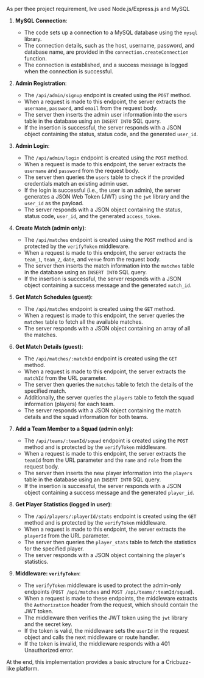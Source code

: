 As per thee project requirement, Ive used Node.js/Express.js and MySQL

1. **MySQL Connection**:
   - The code sets up a connection to a MySQL database using the `mysql` library.
   - The connection details, such as the host, username, password, and database name, are provided in the `connection.createConnection` function.
   - The connection is established, and a success message is logged when the connection is successful.

2. **Admin Registration**:
   - The `/api/admin/signup` endpoint is created using the `POST` method.
   - When a request is made to this endpoint, the server extracts the `username`, `password`, and `email` from the request body.
   - The server then inserts the admin user information into the `users` table in the database using an `INSERT INTO` SQL query.
   - If the insertion is successful, the server responds with a JSON object containing the status, status code, and the generated `user_id`.

3. **Admin Login**:
   - The `/api/admin/login` endpoint is created using the `POST` method.
   - When a request is made to this endpoint, the server extracts the `username` and `password` from the request body.
   - The server then queries the `users` table to check if the provided credentials match an existing admin user.
   - If the login is successful (i.e., the user is an admin), the server generates a JSON Web Token (JWT) using the `jwt` library and the `user_id` as the payload.
   - The server responds with a JSON object containing the status, status code, `user_id`, and the generated `access_token`.

4. **Create Match (admin only)**:
   - The `/api/matches` endpoint is created using the `POST` method and is protected by the `verifyToken` middleware.
   - When a request is made to this endpoint, the server extracts the `team_1`, `team_2`, `date`, and `venue` from the request body.
   - The server then inserts the match information into the `matches` table in the database using an `INSERT INTO` SQL query.
   - If the insertion is successful, the server responds with a JSON object containing a success message and the generated `match_id`.

5. **Get Match Schedules (guest)**:
   - The `/api/matches` endpoint is created using the `GET` method.
   - When a request is made to this endpoint, the server queries the `matches` table to fetch all the available matches.
   - The server responds with a JSON object containing an array of all the matches.

6. **Get Match Details (guest)**:
   - The `/api/matches/:matchId` endpoint is created using the `GET` method.
   - When a request is made to this endpoint, the server extracts the `matchId` from the URL parameter.
   - The server then queries the `matches` table to fetch the details of the specified match.
   - Additionally, the server queries the `players` table to fetch the squad information (players) for each team.
   - The server responds with a JSON object containing the match details and the squad information for both teams.

7. **Add a Team Member to a Squad (admin only)**:
   - The `/api/teams/:teamId/squad` endpoint is created using the `POST` method and is protected by the `verifyToken` middleware.
   - When a request is made to this endpoint, the server extracts the `teamId` from the URL parameter and the `name` and `role` from the request body.
   - The server then inserts the new player information into the `players` table in the database using an `INSERT INTO` SQL query.
   - If the insertion is successful, the server responds with a JSON object containing a success message and the generated `player_id`.

8. **Get Player Statistics (logged in user)**:
   - The `/api/players/:playerId/stats` endpoint is created using the `GET` method and is protected by the `verifyToken` middleware.
   - When a request is made to this endpoint, the server extracts the `playerId` from the URL parameter.
   - The server then queries the `player_stats` table to fetch the statistics for the specified player.
   - The server responds with a JSON object containing the player's statistics.

9. **Middleware: `verifyToken`**:
   - The `verifyToken` middleware is used to protect the admin-only endpoints (`POST /api/matches` and `POST /api/teams/:teamId/squad`).
   - When a request is made to these endpoints, the middleware extracts the `Authorization` header from the request, which should contain the JWT token.
   - The middleware then verifies the JWT token using the `jwt` library and the secret key.
   - If the token is valid, the middleware sets the `userId` in the request object and calls the next middleware or route handler.
   - If the token is invalid, the middleware responds with a 401 Unauthorized error.

At the end, this implementation provides a basic structure for a Cricbuzz-like platform.
